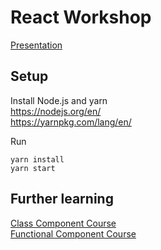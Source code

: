 # React Workshop
[Presentation](https://docs.google.com/presentation/d/142uJGbRa-nC0laHT5CTh-ewGynRnjIBWKTb7c532_bc/edit?usp=sharing)


## Setup
Install Node.js and yarn <br>
https://nodejs.org/en/ <br>
https://yarnpkg.com/lang/en/ <br>

Run
```
yarn install
yarn start
```


## Further learning
[Class Component Course](https://scrimba.com/g/glearnreact) <br>
[Functional Component Course](https://scrimba.com/g/greacthooks) <br>

